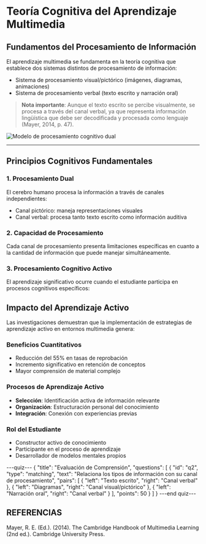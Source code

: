 # Teoría Cognitiva del Aprendizaje Multimedia

## Fundamentos del Procesamiento de Información

El aprendizaje multimedia se fundamenta en la teoría cognitiva que establece dos sistemas distintos de procesamiento de información:

* Sistema de procesamiento visual/pictórico (imágenes, diagramas, animaciones)
* Sistema de procesamiento verbal (texto escrito y narración oral)

> **Nota importante**: Aunque el texto escrito se percibe visualmente, se procesa a través del canal verbal, ya que representa información lingüística que debe ser decodificada y procesada como lenguaje (Mayer, 2014, p. 47).

![Modelo de procesamiento cognitivo dual](/lectures-media/multimedia_learning_diagram.png)
***
## Principios Cognitivos Fundamentales

### 1. Procesamiento Dual
El cerebro humano procesa la información a través de canales independientes:
* Canal pictórico: maneja representaciones visuales
* Canal verbal: procesa tanto texto escrito como información auditiva

### 2. Capacidad de Procesamiento
Cada canal de procesamiento presenta limitaciones específicas en cuanto a la cantidad de información que puede manejar simultáneamente.

### 3. Procesamiento Cognitivo Activo
El aprendizaje significativo ocurre cuando el estudiante participa en procesos cognitivos específicos:

## Impacto del Aprendizaje Activo

Las investigaciones demuestran que la implementación de estrategias de aprendizaje activo en entornos multimedia genera:

### Beneficios Cuantitativos
* Reducción del 55% en tasas de reprobación
* Incremento significativo en retención de conceptos
* Mayor comprensión de material complejo

### Procesos de Aprendizaje Activo
* **Selección**: Identificación activa de información relevante
* **Organización**: Estructuración personal del conocimiento
* **Integración**: Conexión con experiencias previas

### Rol del Estudiante
* Constructor activo de conocimiento
* Participante en el proceso de aprendizaje
* Desarrollador de modelos mentales propios

---quiz---
{
  "title": "Evaluación de Comprensión",
  "questions": [
    {
      "id": "q2",
      "type": "matching",
      "text": "Relaciona los tipos de información con su canal de procesamiento",
      "pairs": [
        {
          "left": "Texto escrito",
          "right": "Canal verbal"
        },
        {
          "left": "Diagramas",
          "right": "Canal visual/pictórico"
        },
        {
          "left": "Narración oral",
          "right": "Canal verbal"
        }
      ],
      "points": 50
    }
  ]
}
---end quiz---

## REFERENCIAS

Mayer, R. E. (Ed.). (2014). The Cambridge Handbook of Multimedia Learning (2nd ed.). Cambridge University Press.